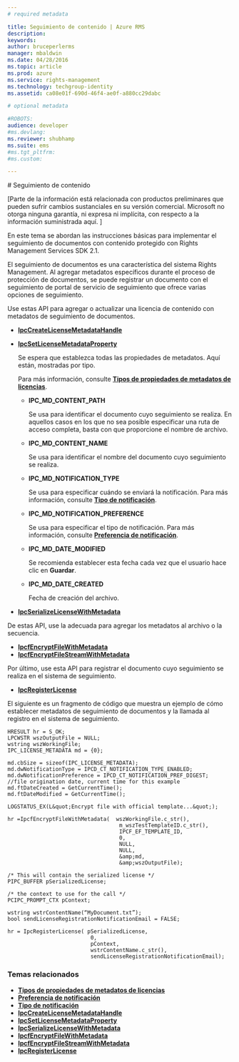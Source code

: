 ```yaml
---
# required metadata

title: Seguimiento de contenido | Azure RMS
description:
keywords:
author: bruceperlerms
manager: mbaldwin
ms.date: 04/28/2016
ms.topic: article
ms.prod: azure
ms.service: rights-management
ms.technology: techgroup-identity
ms.assetid: ca08e01f-690d-46f4-ae0f-a880cc29dabc

# optional metadata

#ROBOTS:
audience: developer
#ms.devlang:
ms.reviewer: shubhamp
ms.suite: ems
#ms.tgt_pltfrm:
#ms.custom:

---
```


﻿# Seguimiento de contenido

\[Parte de la información está relacionada con productos preliminares que pueden sufrir cambios sustanciales en su versión comercial. Microsoft no otorga ninguna garantía, ni expresa ni implícita, con respecto a la información suministrada aquí. \]

En este tema se abordan las instrucciones básicas para implementar el seguimiento de documentos con contenido protegido con Rights Management Services SDK 2.1.

El seguimiento de documentos es una característica del sistema Rights Management. Al agregar metadatos específicos durante el proceso de protección de documentos, se puede registrar un documento con el seguimiento de portal de servicio de seguimiento que ofrece varias opciones de seguimiento.

Use estas API para agregar o actualizar una licencia de contenido con metadatos de seguimiento de documentos.

-   [**IpcCreateLicenseMetadataHandle**](/rights-management/sdk/2.1/api/win/functions#msipc_ipccreatelicensemetadatahandle)
-   [**IpcSetLicenseMetadataProperty**](/rights-management/sdk/2.1/api/win/functions#msipc_ipcsetlicensemetadataproperty)

    Se espera que establezca todas las propiedades de metadatos. Aquí están, mostradas por tipo.

    Para más información, consulte [**Tipos de propiedades de metadatos de licencias**](/rights-management/sdk/2.1/api/win/license%20metadata%20property%20types#msipc_license_metadata_property_types).

    -   **IPC\_MD\_CONTENT\_PATH**

        Se usa para identificar el documento cuyo seguimiento se realiza. En aquellos casos en los que no sea posible especificar una ruta de acceso completa, basta con que proporcione el nombre de archivo.

    -   **IPC\_MD\_CONTENT\_NAME**

        Se usa para identificar el nombre del documento cuyo seguimiento se realiza.

    -   **IPC\_MD\_NOTIFICATION\_TYPE**

        Se usa para especificar cuándo se enviará la notificación. Para más información, consulte [**Tipo de notificación**](/rights-management/sdk/2.1/api/win/notification%20type#msipc_notification_type).

    -   **IPC\_MD\_NOTIFICATION\_PREFERENCE**

        Se usa para especificar el tipo de notificación. Para más información, consulte [**Preferencia de notificación**](/rights-management/sdk/2.1/api/win/constants#msipc_notification_preference).

    -   **IPC\_MD\_DATE\_MODIFIED**

        Se recomienda establecer esta fecha cada vez que el usuario hace clic en **Guardar**.

    -   **IPC\_MD\_DATE\_CREATED**

        Fecha de creación del archivo.

-   [**IpcSerializeLicenseWithMetadata**](/rights-management/sdk/2.1/api/win/functions#msipc_ipcserializelicensemetadata)

De estas API, use la adecuada para agregar los metadatos al archivo o la secuencia.

-   [**IpcfEncryptFileWithMetadata**](/rights-management/sdk/2.1/api/win/functions#msipc_ipcfencryptfilewithmetadata)
-   [**IpcfEncryptFileStreamWithMetadata**](/rights-management/sdk/2.1/api/win/functions#msipc_ipcfencryptfilestreamwithmetadata)

Por último, use esta API para registrar el documento cuyo seguimiento se realiza en el sistema de seguimiento.

-   [**IpcRegisterLicense**](/rights-management/sdk/2.1/api/win/functions#msipc_ipcregisterlicense)

El siguiente es un fragmento de código que muestra un ejemplo de cómo establecer metadatos de seguimiento de documentos y la llamada al registro en el sistema de seguimiento.



    HRESULT hr = S_OK;
    LPCWSTR wszOutputFile = NULL;
    wstring wszWorkingFile;
    IPC_LICENSE_METADATA md = {0};

    md.cbSize = sizeof(IPC_LICENSE_METADATA);
    md.dwNotificationType = IPCD_CT_NOTIFICATION_TYPE_ENABLED;
    md.dwNotificationPreference = IPCD_CT_NOTIFICATION_PREF_DIGEST;
    //file origination date, current time for this example
    md.ftDateCreated = GetCurrentTime();
    md.ftDateModified = GetCurrentTime();

    LOGSTATUS_EX(L&quot;Encrypt file with official template...&quot;);

    hr =IpcfEncryptFileWithMetadata(  wszWorkingFile.c_str(),
                                       m_wszTestTemplateID.c_str(),
                                       IPCF_EF_TEMPLATE_ID,
                                       0,
                                       NULL,
                                       NULL,
                                       &amp;md,
                                       &amp;wszOutputFile);

    /* This will contain the serialized license */
    PIPC_BUFFER pSerializedLicense;

    /* the context to use for the call */
    PCIPC_PROMPT_CTX pContext;

    wstring wstrContentName(“MyDocument.txt”);
    bool sendLicenseRegistrationNotificationEmail = FALSE;

    hr = IpcRegisterLicense( pSerializedLicense,
                              0,
                              pContext,
                              wstrContentName.c_str(),
                              sendLicenseRegistrationNotificationEmail);


### Temas relacionados


* [**Tipos de propiedades de metadatos de licencias**](/rights-management/sdk/2.1/api/win/license%20metadata%20property%20types#msipc_license_metadata_property_types)
* [**Preferencia de notificación**](/rights-management/sdk/2.1/api/win/constants#msipc_notification_preference)
* [**Tipo de notificación**](/rights-management/sdk/2.1/api/win/notification%20type#msipc_notification_type)
* [**IpcCreateLicenseMetadataHandle**](/rights-management/sdk/2.1/api/win/functions#msipc_ipccreatelicensemetadatahandle)
* [**IpcSetLicenseMetadataProperty**](/rights-management/sdk/2.1/api/win/functions#msipc_ipcsetlicensemetadataproperty)
* [**IpcSerializeLicenseWithMetadata**](/rights-management/sdk/2.1/api/win/functions#msipc_ipcserializelicensemetadata)
* [**IpcfEncryptFileWithMetadata**](/rights-management/sdk/2.1/api/win/functions#msipc_ipcfencryptfilewithmetadata)
* [**IpcfEncryptFileStreamWithMetadata**](/rights-management/sdk/2.1/api/win/functions#msipc_ipcfencryptfilestreamwithmetadata)
* [**IpcRegisterLicense**](/rights-management/sdk/2.1/api/win/functions#msipc_ipcregisterlicense)
 

 


<!--HONumber=Apr16_HO3-->


